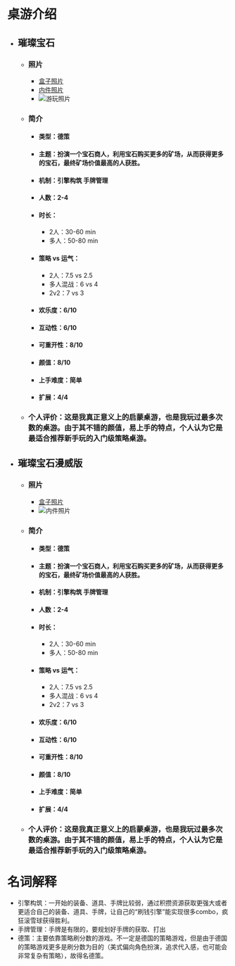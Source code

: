 # 桌游介绍
* ## 璀璨宝石
  * ### 照片
    * [盒子照片](https://github.com/panzhiwei1997/MyBoardGames/blob/main/CCBS/CCBS1.jpg)
    * [内件照片](https://github.com/panzhiwei1997/MyBoardGames/blob/main/CCBS/CCBS2.jpg)
    * ![游玩照片](https://github.com/panzhiwei1997/MyBoardGames/blob/main/CCBS/CCBS3.jpeg)
    
  * ### 简介
    * #### 类型：德策
    * #### 主题：扮演一个宝石商人，利用宝石购买更多的矿场，从而获得更多的宝石，最终矿场价值最高的人获胜。
    * #### 机制：引擎构筑 手牌管理 
    * #### 人数：2-4
    * #### 时长：
      * 2人：30-60 min
      * 多人：50-80 min
    * #### 策略 vs 运气：
      * 2人：7.5 vs 2.5
      * 多人混战：6 vs 4
      * 2v2：7 vs 3
    * #### 欢乐度：6/10
    * #### 互动性：6/10
    * #### 可重开性：8/10
    * #### 颜值：8/10
    * #### 上手难度：简单
    * #### 扩展：4/4
    
  * ### 个人评价：这是我真正意义上的启蒙桌游，也是我玩过最多次数的桌游。由于其不错的颜值，易上手的特点，个人认为它是最适合推荐新手玩的入门级策略桌游。






* ## 璀璨宝石漫威版
  * ### 照片
    * [盒子照片](https://github.com/panzhiwei1997/MyBoardGames/blob/main/CCBS/CCBS1.jpg)
    * ![内件照片](https://github.com/panzhiwei1997/MyBoardGames/blob/main/CCBS/CCBS2.jpg)

    
  * ### 简介
    * #### 类型：德策
    * #### 主题：扮演一个宝石商人，利用宝石购买更多的矿场，从而获得更多的宝石，最终矿场价值最高的人获胜。
    * #### 机制：引擎构筑 手牌管理 
    * #### 人数：2-4
    * #### 时长：
      * 2人：30-60 min
      * 多人：50-80 min
    * #### 策略 vs 运气：
      * 2人：7.5 vs 2.5
      * 多人混战：6 vs 4
      * 2v2：7 vs 3
    * #### 欢乐度：6/10
    * #### 互动性：6/10
    * #### 可重开性：8/10
    * #### 颜值：8/10
    * #### 上手难度：简单
    * #### 扩展：4/4
    
  * ### 个人评价：这是我真正意义上的启蒙桌游，也是我玩过最多次数的桌游。由于其不错的颜值，易上手的特点，个人认为它是最适合推荐新手玩的入门级策略桌游。




# 名词解释
* 引擎构筑：一开始的装备、道具、手牌比较弱，通过积攒资源获取更强大或者更适合自己的装备、道具、手牌，让自己的“刷钱引擎”能实现很多combo，疯狂滚雪球获得胜利。
* 手牌管理：手牌是有限的，要规划好手牌的获取、打出
* 德策：主要依靠策略刷分数的游戏。不一定是德国的策略游戏，但是由于德国的策略游戏更多是刷分数为目的（美式偏向角色扮演，追求代入感，也可能会非常复杂有策略），故得名德策。


